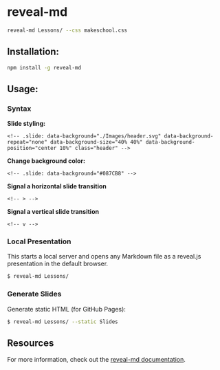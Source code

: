 # reveal-md

```bash
reveal-md Lessons/ --css makeschool.css
```

## Installation:

```bash
npm install -g reveal-md
```

## Usage:

### Syntax

**Slide styling:**

```
<!-- .slide: data-background="./Images/header.svg" data-background-repeat="none" data-background-size="40% 40%" data-background-position="center 10%" class="header" -->
```

**Change background color:**

```
<!-- .slide: data-background="#087CB8" -->
```

**Signal a horizontal slide transition**

```
<!-- > -->
```

**Signal a vertical slide transition**

```
<!-- v -->
```

### Local Presentation

This starts a local server and opens any Markdown file as a reveal.js presentation in the default browser.

```bash
$ reveal-md Lessons/
```

### Generate Slides

Generate static HTML (for GitHub Pages):

```bash
$ reveal-md Lessons/ --static Slides
```

## Resources
For more information, check out the [reveal-md documentation](https://github.com/webpro/reveal-md).